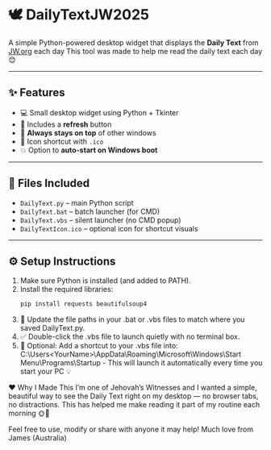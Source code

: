 # 🕊️ DailyTextJW2025

A simple Python-powered desktop widget that displays the **Daily Text** from [JW.org](https://wol.jw.org/en/wol/h/r1/lp-e) each day
This tool was made to help me read the daily text each day 😊

---

## ✨ Features
- 💻 Small desktop widget using Python + Tkinter
- 🔁 Includes a **refresh** button
- 📌 **Always stays on top** of other windows
- 💾 Icon shortcut with `.ico` 
- 💥 Option to **auto-start on Windows boot**

---

## 📁 Files Included
- `DailyText.py` – main Python script
- `DailyText.bat` – batch launcher (for CMD)
- `DailyText.vbs` – silent launcher (no CMD popup)
- `DailyTextIcon.ico` – optional icon for shortcut visuals

---

## ⚙️ Setup Instructions

1. Make sure Python is installed (and added to PATH).
2. Install the required libraries:
   ```bash
   pip install requests beautifulsoup4
3. 🔧 Update the file paths in your .bat or .vbs files to match where you saved DailyText.py.
4. ✅ Double-click the .vbs file to launch quietly with no terminal box.
5. 🚀 Optional: Add a shortcut to your .vbs file into: C:\Users\<YourName>\AppData\Roaming\Microsoft\Windows\Start Menu\Programs\Startup - This will launch it automatically every time you start your PC 💡


❤️ Why I Made This
I’m one of Jehovah’s Witnesses and I wanted a simple, beautiful way to see the Daily Text right on my desktop — no browser tabs, no distractions.
This has helped me make reading it part of my routine each morning 🌞📖

Feel free to use, modify or share with anyone it may help! 
Much love from James (Australia)
